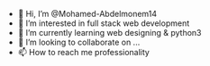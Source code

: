 - 👋 Hi, I’m @Mohamed-Abdelmonem14
- 👀 I’m interested in full stack web development
- 🌱 I’m currently learning web designing & python3
- 💞️ I’m looking to collaborate on ...
- 📫 How to reach me professionality

<!---
Mohamed-Abdelmonem14/Mohamed-Abdelmonem14 is a ✨ special ✨ repository because its `README.md` (this file) appears on your GitHub profile.
You can click the Preview link to take a look at your changes.
--->
